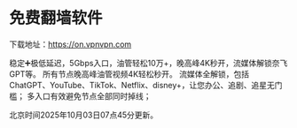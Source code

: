 # 免费翻墙软件

下载地址：https://on.vpnvpn.com

稳定➕极低延迟，5Gbps入口，油管轻松10万+，晚高峰4K秒开，流媒体解锁奈飞GPT等。
所有节点晚高峰油管视频4K轻松秒开。
流媒体全解锁，包括ChatGPT、YouTube、TikTok、Netflix、disney+，让您办公、追剧、追星无门槛；
多入口有效避免节点全部同时掉线；

北京时间2025年10月03日07点45分更新。

